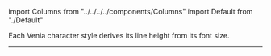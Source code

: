 import Columns from "../../../../components/Columns"
import Default from "./Default"

Each Venia character style derives its line height from its font size.

***

<Columns>
  <Default />
</Columns>
